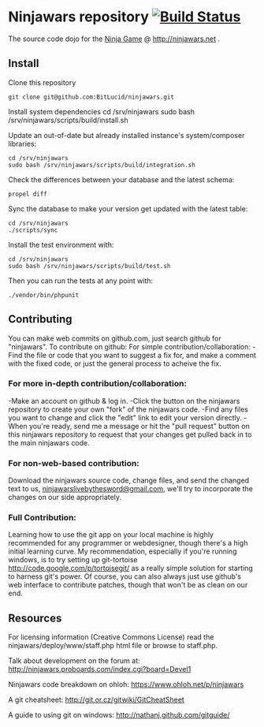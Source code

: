 # Ninjawars repository [![Build Status](https://travis-ci.org/BitLucid/ninjawars.png?branch=news)](https://travis-ci.org/BitLucid/ninjawars)
The source code dojo for the [Ninja Game](http://www.ninjawars.net) @ http://ninjawars.net .

## Install

Clone this repository

	git clone git@github.com:BitLucid/ninjawars.git

Install system dependencies
	cd /srv/ninjawars
	sudo bash /srv/ninjawars/scripts/build/install.sh
	
Update an out-of-date but already installed instance's system/composer libraries:

	cd /srv/ninjawars
	sudo bash /srv/ninjawars/scripts/build/integration.sh

Check the differences between your database and the latest schema:

    propel diff

Sync the database to make your version get updated with the latest table:

	cd /srv/ninjawars
	./scripts/sync

Install the test environment with:

	cd /srv/ninjawars
	sudo bash /srv/ninjawars/scripts/build/test.sh

Then you can run the tests at any point with:

    ./vendor/bin/phpunit

## Contributing
You can make web commits on github.com, just search github for "ninjawars".  To contribute on github:
For simple contribution/collaboration:
-Find the file or code that you want to suggest a fix for, and make a comment with the fixed code, or just the general process to acheive the fix.

### For more in-depth contribution/collaboration:
-Make an account on github & log in.
-Click the button on the ninjawars repository to create your own "fork" of the ninjawars code.
-Find any files you want to change and click the "edit" link to edit your version directly.
-When you're ready, send me a message or hit the "pull request" button on this ninjawars repository to request that your changes get pulled back in to the main ninjawars code.

### For non-web-based contribution:
Download the ninjawars source code, change files, and send the changed text to us, ninjawarslivebythesword@gmail.com, we'll try to incorporate the changes on our side appropriately.

### Full Contribution:
Learning how to use the git app on your local machine is highly recommended for any programmer or webdesigner, though there's a high initial learning curve.  My recommendation, especially if you're running windows, is to try setting up git-tortoise http://code.google.com/p/tortoisegit/ as a really simple solution for starting to harness git's power.  Of course, you can also always just use github's web interface to contribute patches, though that won't be as clean on our end.

## Resources

For licensing information (Creative Commons License) read the ninjawars/deploy/www/staff.php html file or browse to staff.php.

Talk about development on the forum at: 
http://ninjawars.proboards.com/index.cgi?board=Devel1

Ninjawars code breakdown on ohloh:
https://www.ohloh.net/p/ninjawars

A git cheatsheet:
http://git.or.cz/gitwiki/GitCheatSheet

A guide to using git on windows:
http://nathanj.github.com/gitguide/

